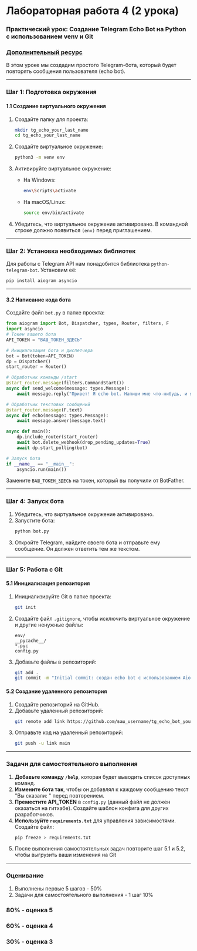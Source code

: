 # **Лабораторная работа 4 (2 урока)**
### Практический урок: Создание Telegram Echo Bot на Python с использованием venv и Git
### [Дополнительный ресурс](https://habr.com/ru/companies/amvera/articles/820527/)

В этом уроке мы создадим простого Telegram-бота, который будет повторять сообщения пользователя (echo bot).

---

### Шаг 1: Подготовка окружения

#### 1.1 Создание виртуального окружения
1. Создайте папку для проекта:
   ```bash
   mkdir tg_echo_your_last_name
   cd tg_echo_your_last_name
   ```

2. Создайте виртуальное окружение:
   ```bash
   python3 -m venv env
   ```

3. Активируйте виртуальное окружение:
   - На Windows:
     ```bash
     env\Scripts\activate
     ```
   - На macOS/Linux:
     ```bash
     source env/bin/activate
     ```

4. Убедитесь, что виртуальное окружение активировано. В командной строке должно появиться `(env)` перед приглашением.

---

### Шаг 2: Установка необходимых библиотек

Для работы с Telegram API нам понадобится библиотека `python-telegram-bot`. Установим её:

```bash
pip install aiogram asyncio
```

---

#### 3.2 Написание кода бота
Создайте файл `bot.py` в папке проекта:

```python
from aiogram import Bot, Dispatcher, types, Router, filters, F
import asyncio
# Токен вашего бота
API_TOKEN = "ВАШ_ТОКЕН_ЗДЕСЬ"

# Инициализация бота и диспетчера
bot = Bot(token=API_TOKEN)
dp = Dispatcher()
start_router = Router()

# Обработчик команды /start
@start_router.message(filters.CommandStart())
async def send_welcome(message: types.Message):
    await message.reply("Привет! Я echo bot. Напиши мне что-нибудь, и я повторю.")

# Обработчик текстовых сообщений
@start_router.message(F.text)
async def echo(message: types.Message):
    await message.answer(message.text)

async def main():
    dp.include_router(start_router)
    await bot.delete_webhook(drop_pending_updates=True)
    await dp.start_polling(bot)

# Запуск бота
if __name__ == "__main__":
    asyncio.run(main())
```

Замените `ВАШ_ТОКЕН_ЗДЕСЬ` на токен, который вы получили от BotFather.

---

### Шаг 4: Запуск бота

1. Убедитесь, что виртуальное окружение активировано.
2. Запустите бота:
   ```bash
   python bot.py
   ```
3. Откройте Telegram, найдите своего бота и отправьте ему сообщение. Он должен ответить тем же текстом.

---

### Шаг 5: Работа с Git

#### 5.1 Инициализация репозитория
1. Инициализируйте Git в папке проекта:
   ```bash
   git init
   ```

2. Создайте файл `.gitignore`, чтобы исключить виртуальное окружение и другие ненужные файлы:
   ```
   env/
   __pycache__/
   *.pyc
   config.py
   ```

3. Добавьте файлы в репозиторий:
   ```bash
   git add .
   git commit -m "Initial commit: создан echo bot с использованием Aiogram"
   ```

#### 5.2 Создание удаленного репозитория
1. Создайте репозиторий на GitHub.
2. Добавьте удаленный репозиторий:
   ```bash
   git remote add link https://github.com/ваш_username/tg_echo_bot_your_last_name.git
   ```
3. Отправьте код на удаленный репозиторий:
   ```bash
   git push -u link main
   ```

---

### Задачи для самостоятельного выполнения

1. **Добавьте команду `/help`**, которая будет выводить список доступных команд.
2. **Измените бота так**, чтобы он добавлял к каждому сообщению текст "Вы сказали: " перед повторением.
3. **Преместите API_TOKEN** в `config.py` (данный файл не должен оказаться на гитхабе). Создайте шаблон конфига для других разработчиков.
4. **Используйте `requirements.txt`** для управления зависимостями. Создайте файл:
   ```bash
   pip freeze > requirements.txt
   ```
5. После выполнения самостоятельных задач повторите шаг 5.1 и 5.2, чтобы выгрузить ваши изменения на Git

---

### Оценивание
1. Выполнены первые 5 шагов - 50%
2. Задачи для самостоятельного выполнения - 1 шаг 10%

### 80% - оценка 5
### 60% - оценка 4
### 30% - оценка 3
